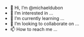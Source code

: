 - 👋 Hi, I’m @michaeldubon
- 👀 I’m interested in ...
- 🌱 I’m currently learning ...
- 💞️ I’m looking to collaborate on ...
- 📫 How to reach me ...

<!---
michaeldubon/michaeldubon is a ✨ special ✨ repository because its `README.md` (this file) appears on your GitHub profile.
You can click the Preview link to take a look at your changes.
--->
